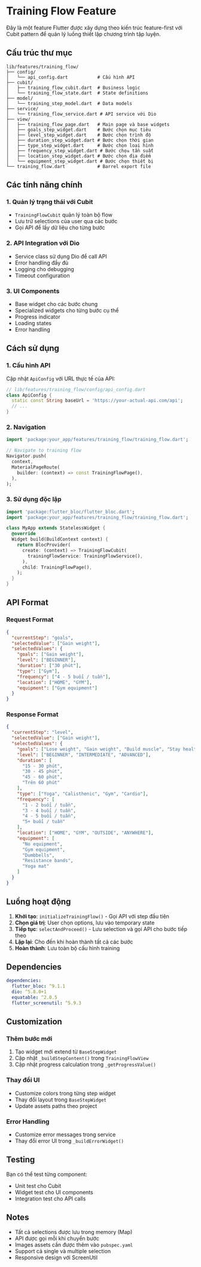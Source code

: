 # Training Flow Feature

Đây là một feature Flutter được xây dựng theo kiến trúc feature-first với Cubit pattern để quản lý luồng thiết lập chương trình tập luyện.

## Cấu trúc thư mục

```
lib/features/training_flow/
├── config/
│   └── api_config.dart           # Cấu hình API
├── cubit/
│   ├── training_flow_cubit.dart  # Business logic
│   └── training_flow_state.dart  # State definitions
├── model/
│   └── training_step_model.dart  # Data models
├── service/
│   └── training_flow_service.dart # API service với Dio
├── view/
│   ├── training_flow_page.dart   # Main page và base widgets
│   ├── goals_step_widget.dart    # Bước chọn mục tiêu
│   ├── level_step_widget.dart    # Bước chọn trình độ
│   ├── duration_step_widget.dart # Bước chọn thời gian
│   ├── type_step_widget.dart     # Bước chọn loại hình
│   ├── frequency_step_widget.dart # Bước chọน tần suất
│   ├── location_step_widget.dart # Bước chọn địa điểm
│   └── equipment_step_widget.dart # Bước chọn thiết bị
└── training_flow.dart            # Barrel export file
```

## Các tính năng chính

### 1. Quản lý trạng thái với Cubit

- `TrainingFlowCubit` quản lý toàn bộ flow
- Lưu trữ selections của user qua các bước
- Gọi API để lấy dữ liệu cho từng bước

### 2. API Integration với Dio

- Service class sử dụng Dio để call API
- Error handling đầy đủ
- Logging cho debugging
- Timeout configuration

### 3. UI Components

- Base widget cho các bước chung
- Specialized widgets cho từng bước cụ thể
- Progress indicator
- Loading states
- Error handling

## Cách sử dụng

### 1. Cấu hình API

Cập nhật `ApiConfig` với URL thực tế của API:

```dart
// lib/features/training_flow/config/api_config.dart
class ApiConfig {
  static const String baseUrl = 'https://your-actual-api.com/api';
  // ...
}
```

### 2. Navigation

```dart
import 'package:your_app/features/training_flow/training_flow.dart';

// Navigate to training flow
Navigator.push(
  context,
  MaterialPageRoute(
    builder: (context) => const TrainingFlowPage(),
  ),
);
```

### 3. Sử dụng độc lập

```dart
import 'package:flutter_bloc/flutter_bloc.dart';
import 'package:your_app/features/training_flow/training_flow.dart';

class MyApp extends StatelessWidget {
  @override
  Widget build(BuildContext context) {
    return BlocProvider(
      create: (context) => TrainingFlowCubit(
        trainingFlowService: TrainingFlowService(),
      ),
      child: TrainingFlowPage(),
    );
  }
}
```

## API Format

### Request Format

```json
{
  "currentStep": "goals",
  "selectedValue": ["Gain weight"],
  "selectedValues": {
    "goals": ["Gain weight"],
    "level": ["BEGINNER"],
    "duration": ["30 phút"],
    "type": ["Gym"],
    "frequency": ["4 - 5 buổi / tuần"],
    "location": ["HOME", "GYM"],
    "equipment": ["Gym equipment"]
  }
}
```

### Response Format

```json
{
  "currentStep": "level",
  "selectedValue": ["Gain weight"],
  "selectedValues": {
    "goals": ["Lose weight", "Gain weight", "Build muscle", "Stay healthy"],
    "level": ["BEGINNER", "INTERMEDIATE", "ADVANCED"],
    "duration": [
      "15 - 30 phút",
      "30 - 45 phút",
      "45 - 60 phút",
      "Trên 60 phút"
    ],
    "type": ["Yoga", "Calisthenic", "Gym", "Cardio"],
    "frequency": [
      "1 - 2 buổi / tuần",
      "3 - 4 buổi / tuần",
      "4 - 5 buổi / tuần",
      "5+ buổi / tuần"
    ],
    "location": ["HOME", "GYM", "OUTSIDE", "ANYWHERE"],
    "equipment": [
      "No equipment",
      "Gym equipment",
      "Dumbbells",
      "Resistance bands",
      "Yoga mat"
    ]
  }
}
```

## Luồng hoạt động

1. **Khởi tạo**: `initializeTrainingFlow()` - Gọi API với step đầu tiên
2. **Chọn giá trị**: User chọn options, lưu vào temporary state
3. **Tiếp tục**: `selectAndProceed()` - Lưu selection và gọi API cho bước tiếp theo
4. **Lặp lại**: Cho đến khi hoàn thành tất cả các bước
5. **Hoàn thành**: Lưu toàn bộ cấu hình training

## Dependencies

```yaml
dependencies:
  flutter_bloc: ^9.1.1
  dio: ^5.8.0+1
  equatable: ^2.0.5
  flutter_screenutil: ^5.9.3
```

## Customization

### Thêm bước mới

1. Tạo widget mới extend từ `BaseStepWidget`
2. Cập nhật `_buildStepContent()` trong `TrainingFlowView`
3. Cập nhật progress calculation trong `_getProgressValue()`

### Thay đổi UI

- Customize colors trong từng step widget
- Thay đổi layout trong `BaseStepWidget`
- Update assets paths theo project

### Error Handling

- Customize error messages trong service
- Thay đổi error UI trong `_buildErrorWidget()`

## Testing

Bạn có thể test từng component:

- Unit test cho Cubit
- Widget test cho UI components
- Integration test cho API calls

## Notes

- Tất cả selections được lưu trong memory (Map)
- API được gọi mỗi khi chuyển bước
- Images assets cần được thêm vào `pubspec.yaml`
- Support cả single và multiple selection
- Responsive design với ScreenUtil
